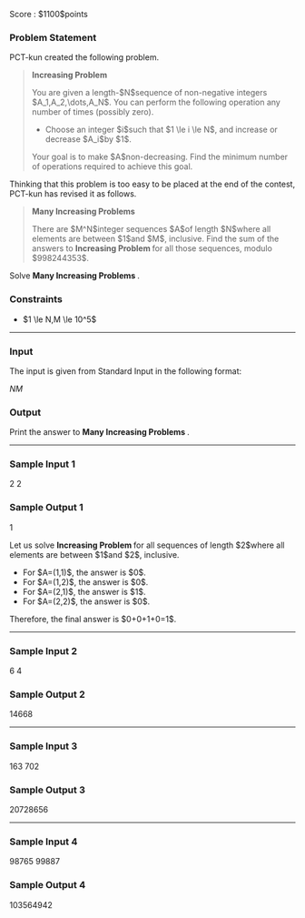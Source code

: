 
<div>

<span>

<span>

<p>
Score : $1100$points
</p>

<div>

<section>

### **Problem Statement**

<p>
PCT-kun created the following problem.
</p>

<blockquote>

<b>
Increasing Problem
</b>

<p>
You are given a length-$N$sequence of non-negative integers $A_1,A_2,\dots,A_N$. You can perform the following operation any number of times (possibly zero).
</p>

<ul>

<li>
Choose an integer $i$such that $1 \le i \le N$, and increase or decrease $A_i$by $1$.
</li>

</ul>

<p>
Your goal is to make $A$non-decreasing. Find the minimum number of operations required to achieve this goal.
</p>

</blockquote>

<p>
Thinking that this problem is too easy to be placed at the end of the contest, PCT-kun has revised it as follows.
</p>

<blockquote>

<b>
Many Increasing Problems
</b>

<p>
There are $M^N$integer sequences $A$of length $N$where all elements are between $1$and $M$, inclusive. Find the sum of the answers to 
<b>
Increasing Problem
</b>
for all those sequences, modulo $998244353$.
</p>

</blockquote>

<p>
Solve 
<b>
Many Increasing Problems
</b>
.
</p>

</section>

</div>

<div>

<section>

### **Constraints**

<ul>

<li>
$1 \le N,M \le 10^5$
</li>

</ul>

</section>

</div>

---

<div>

<div>

<section>

### **Input**

<p>
The input is given from Standard Input in the following format:
</p>

<div>

$N$$M$
</div>

</section>

</div>

<div>

<section>

### **Output**

<p>
Print the answer to 
<b>
Many Increasing Problems
</b>
.
</p>

</section>

</div>

</div>

---

<div>

<section>

### **Sample Input 1**

<div>

2 2

</div>

</section>

</div>

<div>

<section>

### **Sample Output 1**

<div>

1

</div>

<p>
Let us solve 
<b>
Increasing Problem
</b>
for all sequences of length $2$where all elements are between $1$and $2$, inclusive.
</p>

<ul>

<li>
For $A=(1,1)$, the answer is $0$.
</li>

<li>
For $A=(1,2)$, the answer is $0$.
</li>

<li>
For $A=(2,1)$, the answer is $1$.
</li>

<li>
For $A=(2,2)$, the answer is $0$.
</li>

</ul>

<p>
Therefore, the final answer is $0+0+1+0=1$.
</p>

</section>

</div>

---

<div>

<section>

### **Sample Input 2**

<div>

6 4

</div>

</section>

</div>

<div>

<section>

### **Sample Output 2**

<div>

14668

</div>

</section>

</div>

---

<div>

<section>

### **Sample Input 3**

<div>

163 702

</div>

</section>

</div>

<div>

<section>

### **Sample Output 3**

<div>

20728656

</div>

</section>

</div>

---

<div>

<section>

### **Sample Input 4**

<div>

98765 99887

</div>

</section>

</div>

<div>

<section>

### **Sample Output 4**

<div>

103564942

</div>

</section>

</div>

</span>

</span>

</div>
